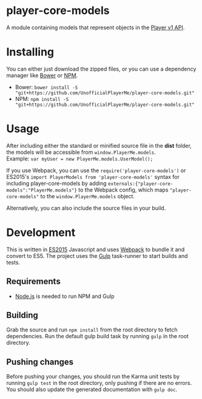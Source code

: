 # player-core-models
A module containing models that represent objects in the [Player v1 API](http://docs.playerme.apiary.io/).

# Installing
You can either just download the zipped files, or you can use a dependency manager like [Bower](http://bower.io/) or [NPM](https://docs.npmjs.com/getting-started/what-is-npm).

* Bower: `bower install -S "git+https://github.com/UnofficialPlayerMe/player-core-models.git"`
* NPM: `npm install -S "git+https://github.com/UnofficialPlayerMe/player-core-models.git"`

# Usage
After including either the standard or minified source file in the **dist** folder, the models will be accessible from `window.PlayerMe.models`.  
Example: `var myUser = new PlayerMe.models.UserModel();`

If you use Webpack, you can use the `require('player-core-models')` or ES2015's `import PlayerModels from 'player-core-models'` syntax for including player-core-models by adding `externals:{"player-core-models":"PlayerMe.models"}` to the Webpack config, which maps `"player-core-models"` to the `window.PlayerMe.models` object.

Alternatively, you can also include the source files in your build.

# Development
This is written in [ES2015](https://babeljs.io/docs/learn-es2015/) Javascript and uses [Webpack](https://webpack.github.io/) to bundle it and convert to ES5.
The project uses the [Gulp](http://gulpjs.com/) task-runner to start builds and tests.

## Requirements
* [Node.js](https://nodejs.org) is needed to run NPM and Gulp

## Building
Grab the source and run `npm install` from the root directory to fetch dependencies.
Run the default gulp build task by running `gulp` in the root directory.

## Pushing changes
Before pushing your changes, you should run the Karma unit tests by running `gulp test` in the root directory, only pushing if there are no errors.
You should also update the generated documentation with `gulp doc`.